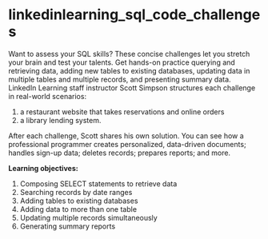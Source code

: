 # linkedinlearning_sql_code_challenges

Want to assess your SQL skills? 
These concise challenges let you stretch your brain and test your talents. 
Get hands-on practice querying and retrieving data, adding new tables to existing databases, updating data in multiple tables and multiple records, and presenting summary data. 
LinkedIn Learning staff instructor Scott Simpson structures each challenge in real-world scenarios: 
  1. a restaurant website that takes reservations and online orders 
  2. a library lending system. 

After each challenge, Scott shares his own solution. 
You can see how a professional programmer creates personalized, data-driven documents; handles sign-up data; deletes records; prepares reports; and more.

**Learning objectives:**

1. Composing SELECT statements to retrieve data
2. Searching records by date ranges
3. Adding tables to existing databases
4. Adding data to more than one table
5. Updating multiple records simultaneously
6. Generating summary reports
